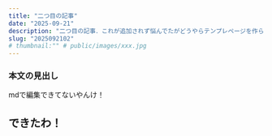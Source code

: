 ```yaml
---
title: "二つ目の記事"
date: "2025-09-21"
description: "二つ目の記事．これが追加されず悩んでたがどうやらテンプレページを作らなければいけなかったみたい．"
slug: "2025092102"
# thumbnail:"" # public/images/xxx.jpg
---
```


### 本文の見出し

mdで編集できてないやんけ！

## できたわ！